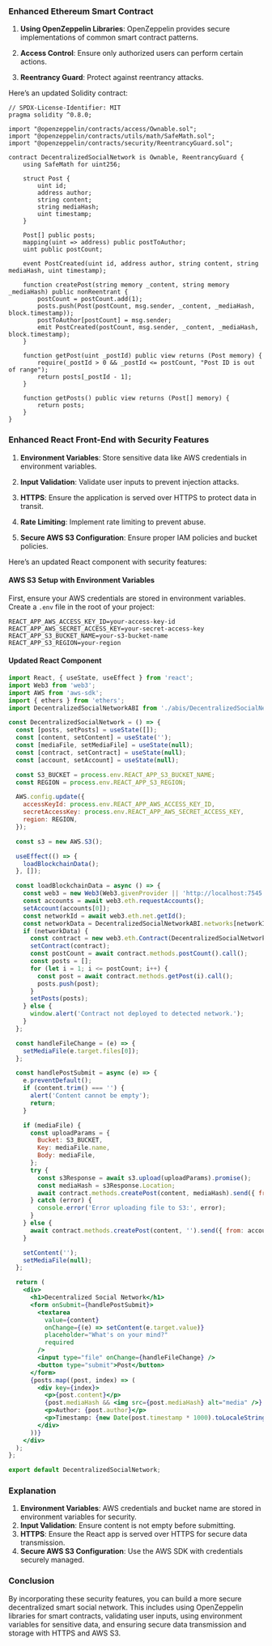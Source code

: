 ### Enhanced Ethereum Smart Contract

1. **Using OpenZeppelin Libraries**: OpenZeppelin provides secure implementations of common smart contract patterns.

2. **Access Control**: Ensure only authorized users can perform certain actions.

3. **Reentrancy Guard**: Protect against reentrancy attacks.

Here’s an updated Solidity contract:

```solidity
// SPDX-License-Identifier: MIT
pragma solidity ^0.8.0;

import "@openzeppelin/contracts/access/Ownable.sol";
import "@openzeppelin/contracts/utils/math/SafeMath.sol";
import "@openzeppelin/contracts/security/ReentrancyGuard.sol";

contract DecentralizedSocialNetwork is Ownable, ReentrancyGuard {
    using SafeMath for uint256;

    struct Post {
        uint id;
        address author;
        string content;
        string mediaHash;
        uint timestamp;
    }

    Post[] public posts;
    mapping(uint => address) public postToAuthor;
    uint public postCount;

    event PostCreated(uint id, address author, string content, string mediaHash, uint timestamp);

    function createPost(string memory _content, string memory _mediaHash) public nonReentrant {
        postCount = postCount.add(1);
        posts.push(Post(postCount, msg.sender, _content, _mediaHash, block.timestamp));
        postToAuthor[postCount] = msg.sender;
        emit PostCreated(postCount, msg.sender, _content, _mediaHash, block.timestamp);
    }

    function getPost(uint _postId) public view returns (Post memory) {
        require(_postId > 0 && _postId <= postCount, "Post ID is out of range");
        return posts[_postId - 1];
    }

    function getPosts() public view returns (Post[] memory) {
        return posts;
    }
}
```

### Enhanced React Front-End with Security Features

1. **Environment Variables**: Store sensitive data like AWS credentials in environment variables.

2. **Input Validation**: Validate user inputs to prevent injection attacks.

3. **HTTPS**: Ensure the application is served over HTTPS to protect data in transit.

4. **Rate Limiting**: Implement rate limiting to prevent abuse.

5. **Secure AWS S3 Configuration**: Ensure proper IAM policies and bucket policies.

Here’s an updated React component with security features:

#### AWS S3 Setup with Environment Variables

First, ensure your AWS credentials are stored in environment variables. Create a `.env` file in the root of your project:

```env
REACT_APP_AWS_ACCESS_KEY_ID=your-access-key-id
REACT_APP_AWS_SECRET_ACCESS_KEY=your-secret-access-key
REACT_APP_S3_BUCKET_NAME=your-s3-bucket-name
REACT_APP_S3_REGION=your-region
```

#### Updated React Component

```jsx
import React, { useState, useEffect } from 'react';
import Web3 from 'web3';
import AWS from 'aws-sdk';
import { ethers } from 'ethers';
import DecentralizedSocialNetworkABI from './abis/DecentralizedSocialNetwork.json';

const DecentralizedSocialNetwork = () => {
  const [posts, setPosts] = useState([]);
  const [content, setContent] = useState('');
  const [mediaFile, setMediaFile] = useState(null);
  const [contract, setContract] = useState(null);
  const [account, setAccount] = useState(null);

  const S3_BUCKET = process.env.REACT_APP_S3_BUCKET_NAME;
  const REGION = process.env.REACT_APP_S3_REGION;

  AWS.config.update({
    accessKeyId: process.env.REACT_APP_AWS_ACCESS_KEY_ID,
    secretAccessKey: process.env.REACT_APP_AWS_SECRET_ACCESS_KEY,
    region: REGION,
  });

  const s3 = new AWS.S3();

  useEffect(() => {
    loadBlockchainData();
  }, []);

  const loadBlockchainData = async () => {
    const web3 = new Web3(Web3.givenProvider || 'http://localhost:7545');
    const accounts = await web3.eth.requestAccounts();
    setAccount(accounts[0]);
    const networkId = await web3.eth.net.getId();
    const networkData = DecentralizedSocialNetworkABI.networks[networkId];
    if (networkData) {
      const contract = new web3.eth.Contract(DecentralizedSocialNetworkABI.abi, networkData.address);
      setContract(contract);
      const postCount = await contract.methods.postCount().call();
      const posts = [];
      for (let i = 1; i <= postCount; i++) {
        const post = await contract.methods.getPost(i).call();
        posts.push(post);
      }
      setPosts(posts);
    } else {
      window.alert('Contract not deployed to detected network.');
    }
  };

  const handleFileChange = (e) => {
    setMediaFile(e.target.files[0]);
  };

  const handlePostSubmit = async (e) => {
    e.preventDefault();
    if (content.trim() === '') {
      alert('Content cannot be empty');
      return;
    }

    if (mediaFile) {
      const uploadParams = {
        Bucket: S3_BUCKET,
        Key: mediaFile.name,
        Body: mediaFile,
      };
      try {
        const s3Response = await s3.upload(uploadParams).promise();
        const mediaHash = s3Response.Location;
        await contract.methods.createPost(content, mediaHash).send({ from: account });
      } catch (error) {
        console.error('Error uploading file to S3:', error);
      }
    } else {
      await contract.methods.createPost(content, '').send({ from: account });
    }

    setContent('');
    setMediaFile(null);
  };

  return (
    <div>
      <h1>Decentralized Social Network</h1>
      <form onSubmit={handlePostSubmit}>
        <textarea
          value={content}
          onChange={(e) => setContent(e.target.value)}
          placeholder="What's on your mind?"
          required
        />
        <input type="file" onChange={handleFileChange} />
        <button type="submit">Post</button>
      </form>
      {posts.map((post, index) => (
        <div key={index}>
          <p>{post.content}</p>
          {post.mediaHash && <img src={post.mediaHash} alt="media" />}
          <p>Author: {post.author}</p>
          <p>Timestamp: {new Date(post.timestamp * 1000).toLocaleString()}</p>
        </div>
      ))}
    </div>
  );
};

export default DecentralizedSocialNetwork;
```

### Explanation

1. **Environment Variables**: AWS credentials and bucket name are stored in environment variables for security.
2. **Input Validation**: Ensure content is not empty before submitting.
3. **HTTPS**: Ensure the React app is served over HTTPS for secure data transmission.
4. **Secure AWS S3 Configuration**: Use the AWS SDK with credentials securely managed.

### Conclusion

By incorporating these security features, you can build a more secure decentralized smart social network. This includes using OpenZeppelin libraries for smart contracts, validating user inputs, using environment variables for sensitive data, and ensuring secure data transmission and storage with HTTPS and AWS S3.
